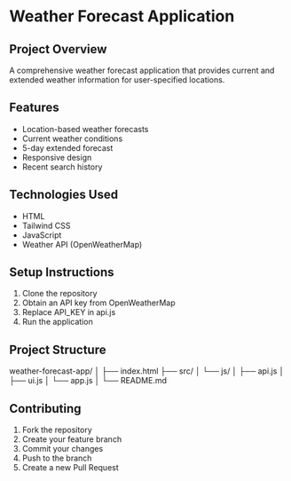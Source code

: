# Weather Forecast Application

## Project Overview
A comprehensive weather forecast application that provides current and extended weather information for user-specified locations.

## Features
- Location-based weather forecasts
- Current weather conditions
- 5-day extended forecast
- Responsive design
- Recent search history

## Technologies Used
- HTML
- Tailwind CSS
- JavaScript
- Weather API (OpenWeatherMap)

## Setup Instructions
1. Clone the repository
2. Obtain an API key from OpenWeatherMap
3. Replace API_KEY in api.js
4. Run the application
   

## Project Structure

weather-forecast-app/
│
├── index.html
├── src/
│   └── js/
│       ├── api.js
│       ├── ui.js
│       └── app.js
│
└── README.md


## Contributing
1. Fork the repository
2. Create your feature branch
3. Commit your changes
4. Push to the branch
5. Create a new Pull Request